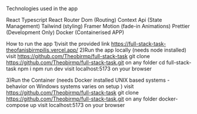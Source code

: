 Technologies used in the app

React
Typescript
React Router Dom (Routing)
Context Api (State Management)
Tailwind (styling)
Framer Motion (fade-in Animations)
Prettier (Development Only)
Docker (Containerised APP)

How to run the app
1)visit the provided link
https://full-stack-task-theofanisbirmpilis.vercel.app/
2)Run the app locally (needs node installed)
visit https://github.com/Theobirmp/full-stack-task
git clone https://github.com/Theobirmp/full-stack-task.git on any folder
cd full-stack-task
npm i
npm run dev
visit localhost:5173 on your browser

3)Run the Container (needs Docker installed UNIX based systems - behavior on Windows systems varies on setup )
visit https://github.com/Theobirmp/full-stack-task
git clone https://github.com/Theobirmp/full-stack-task.git on any folder
docker-compose up
visit localhost:5173 on your browser
